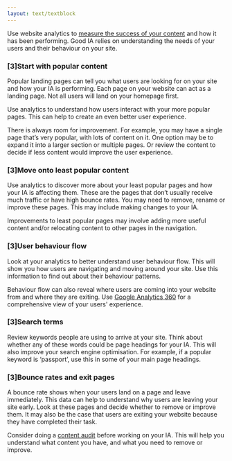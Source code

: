 ```yaml
---
layout: text/textblock
---
```


Use website analytics to [measure the success of your content](/content-strategy/set-goals-measure-success/measure-success/) and how it has been performing. Good IA relies on understanding the needs of your users and their behaviour on your site. 

### [3]Start with popular content
Popular landing pages can tell you what users are looking for on your site and how your IA is performing. Each page on your website can act as a landing page. Not all users will land on your homepage first.

Use analytics to understand how users interact with your more popular pages. This can help to create an even better user experience. 

There is always room for improvement. For example, you may have a single page that’s very popular, with lots of content on it. One option may be to expand it into a larger section or multiple pages. Or review the content to decide if less content would improve the user experience.

### [3]Move onto least popular content
Use analytics to discover more about your least popular pages and how your IA is affecting them. These are the pages that don’t usually receive much traffic or have high bounce rates. You may need to remove, rename or improve these pages. This may include making changes to your IA.

Improvements to least popular pages may involve adding more useful content and/or relocating content to other pages in the navigation.

### [3]User behaviour flow
Look at your analytics to better understand user behaviour flow. This will show you how users are navigating and moving around your site. Use this information to find out about their behaviour patterns. 

Behaviour flow can also reveal where users are coming into your website from and where they are exiting. Use [Google Analytics 360](https://beta.dta.gov.au/our-projects/google-analytics-government) for a comprehensive view of your users' experience. 

### [3]Search terms
Review keywords people are using to arrive at your site. Think about whether any of these words could be page headings for your IA. This will also improve your search engine optimisation. For example, if a popular keyword is ‘passport’, use this in some of your main page headings.

### [3]Bounce rates and exit pages
A bounce rate shows when your users land on a page and leave immediately. This data can help to understand why users are leaving your site early. Look at these pages and decide whether to remove or improve them. It may also be the case that users are exiting your website because they have completed their task. 

Consider doing a [content audit](/content-strategy/audit-content/) before working on your IA. This will help you understand what content you have, and what you need to remove or improve.
